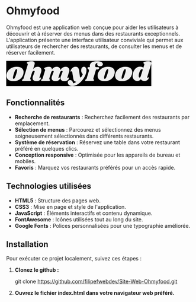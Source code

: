 # Ohmyfood

Ohmyfood est une application web conçue pour aider les utilisateurs à découvrir et à réserver des menus dans des restaurants exceptionnels. L'application présente une interface utilisateur conviviale qui permet aux utilisateurs de rechercher des restaurants, de consulter les menus et de réserver facilement.

![Picture](https://github.com/filipefwebdev/Site-Web-Ohmyfood/blob/main/images/logo/readme-logo.png)

## Fonctionnalités

- **Recherche de restaurants** : Recherchez facilement des restaurants par emplacement.
- **Sélection de menus** : Parcourez et sélectionnez des menus soigneusement sélectionnés dans différents restaurants.
- **Système de réservation** : Réservez une table dans votre restaurant préféré en quelques clics.
- **Conception responsive** : Optimisée pour les appareils de bureau et mobiles.
- **Favoris** : Marquez vos restaurants préférés pour un accès rapide.

## Technologies utilisées

- **HTML5** : Structure des pages web.
- **CSS3** : Mise en page et style de l'application.
- **JavaScript** : Éléments interactifs et contenu dynamique.
- **FontAwesome** : Icônes utilisées tout au long du site.
- **Google Fonts** : Polices personnalisées pour une typographie améliorée.

## Installation

Pour exécuter ce projet localement, suivez ces étapes :

1. **Clonez le github :**

   git clone https://github.com/filipefwebdev/Site-Web-Ohmyfood.git

2. **Ouvrez le fichier index.html dans votre navigateur web préféré.**
